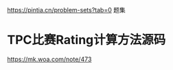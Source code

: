 https://pintia.cn/problem-sets?tab=0
题集















# TPC比赛Rating计算方法源码



https://mk.woa.com/note/473

 







